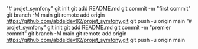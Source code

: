 "# projet_symfony"  git init git add README.md git commit -m "first commit" git branch -M main git remote add origin https://github.com/abdeldev82/projet_symfony.git git push -u origin main
"# projet_symfony"  git init git add README.md git commit -m "premier commit" git branch -M main git remote add origin https://github.com/abdeldev82/projet_symfony.git  git push -u origin main
